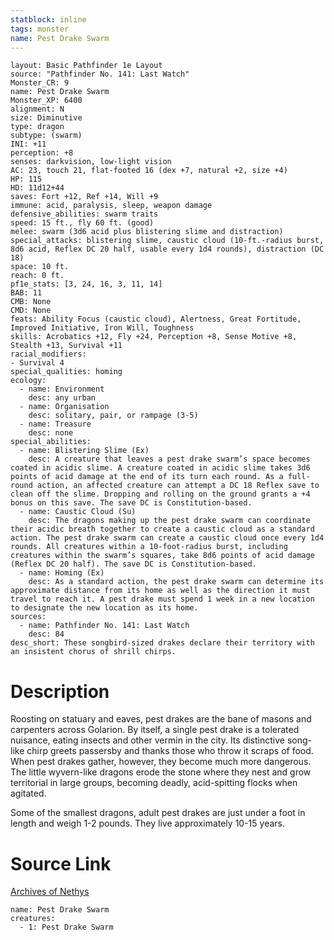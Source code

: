 ```yaml
---
statblock: inline
tags: monster
name: Pest Drake Swarm
---
```

```statblock
layout: Basic Pathfinder 1e Layout
source: "Pathfinder No. 141: Last Watch"
Monster_CR: 9
name: Pest Drake Swarm
Monster_XP: 6400
alignment: N
size: Diminutive
type: dragon
subtype: (swarm)
INI: +11
perception: +8
senses: darkvision, low-light vision
AC: 23, touch 21, flat-footed 16 (dex +7, natural +2, size +4)
HP: 115
HD: 11d12+44
saves: Fort +12, Ref +14, Will +9
immune: acid, paralysis, sleep, weapon damage
defensive_abilities: swarm traits
speed: 15 ft., fly 60 ft. (good)
melee: swarm (3d6 acid plus blistering slime and distraction)
special_attacks: blistering slime, caustic cloud (10-ft.-radius burst, 8d6 acid, Reflex DC 20 half, usable every 1d4 rounds), distraction (DC 18)
space: 10 ft.
reach: 0 ft.
pf1e_stats: [3, 24, 16, 3, 11, 14]
BAB: 11
CMB: None
CMD: None
feats: Ability Focus (caustic cloud), Alertness, Great Fortitude, Improved Initiative, Iron Will, Toughness
skills: Acrobatics +12, Fly +24, Perception +8, Sense Motive +8, Stealth +13, Survival +11
racial_modifiers:
- Survival 4
special_qualities: homing
ecology:
  - name: Environment
    desc: any urban
  - name: Organisation
    desc: solitary, pair, or rampage (3-5)
  - name: Treasure
    desc: none
special_abilities:
  - name: Blistering Slime (Ex)
    desc: A creature that leaves a pest drake swarm’s space becomes coated in acidic slime. A creature coated in acidic slime takes 3d6 points of acid damage at the end of its turn each round. As a full-round action, an affected creature can attempt a DC 18 Reflex save to clean off the slime. Dropping and rolling on the ground grants a +4 bonus on this save. The save DC is Constitution-based.
  - name: Caustic Cloud (Su)
    desc: The dragons making up the pest drake swarm can coordinate their acidic breath together to create a caustic cloud as a standard action. The pest drake swarm can create a caustic cloud once every 1d4 rounds. All creatures within a 10-foot-radius burst, including creatures within the swarm’s squares, take 8d6 points of acid damage (Reflex DC 20 half). The save DC is Constitution-based.
  - name: Homing (Ex)
    desc: As a standard action, the pest drake swarm can determine its approximate distance from its home as well as the direction it must travel to reach it. A pest drake must spend 1 week in a new location to designate the new location as its home.
sources:
  - name: Pathfinder No. 141: Last Watch
    desc: 84
desc_short: These songbird-sized drakes declare their territory with an insistent chorus of shrill chirps.
```
# Description
Roosting on statuary and eaves, pest drakes are the bane of masons and carpenters across Golarion. By itself, a single pest drake is a tolerated nuisance, eating insects and other vermin in the city. Its distinctive song-like chirp greets passersby and thanks those who throw it scraps of food. When pest drakes gather, however, they become much more dangerous. The little wyvern-like dragons erode the stone where they nest and grow territorial in large groups, becoming deadly, acid-spitting flocks when agitated.

 Some of the smallest dragons, adult pest drakes are just under a foot in length and weigh 1-2 pounds. They live approximately 10-15 years.
# Source Link
[Archives of Nethys](https://aonprd.com/MonsterDisplay.aspx?ItemName=Pest%20Drake%20Swarm)
```encounter-table
name: Pest Drake Swarm
creatures:
  - 1: Pest Drake Swarm
```
